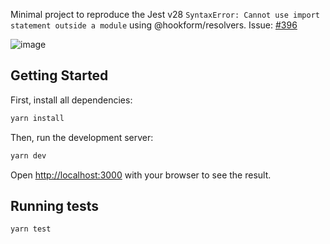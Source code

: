 Minimal project to reproduce the Jest v28 `SyntaxError: Cannot use import statement outside a module` using @hookform/resolvers.
Issue: [#396](https://github.com/react-hook-form/resolvers/issues/396)

![image](https://user-images.githubusercontent.com/10119079/165988137-5508df0e-f109-4aea-9d69-087453fc16cc.png)


## Getting Started

First, install all dependencies:

```bash
yarn install
```

Then, run the development server:

```bash
yarn dev
```

Open [http://localhost:3000](http://localhost:3000) with your browser to see the result.

## Running tests

```bash
yarn test
```
